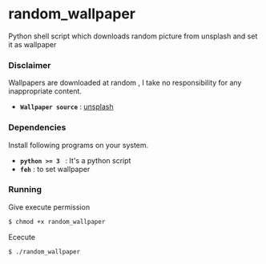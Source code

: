 # random_wallpaper
Python shell script which downloads random picture from unsplash and set it as wallpaper

### Disclaimer 
Wallpapers are downloaded at random , I take no responsibility for any inappropriate content.
- **`Wallpaper source`** : <a href="https://unsplash.com/">unsplash</a>  

### Dependencies

Install following programs on your system.

- **`python >= 3 `** : It's a python script
- **`feh`** : to set wallpaper

### Running

Give execute permission
```bash
$ chmod +x random_wallpaper
```
Ececute
```bash
$ ./random_wallpaper
```
